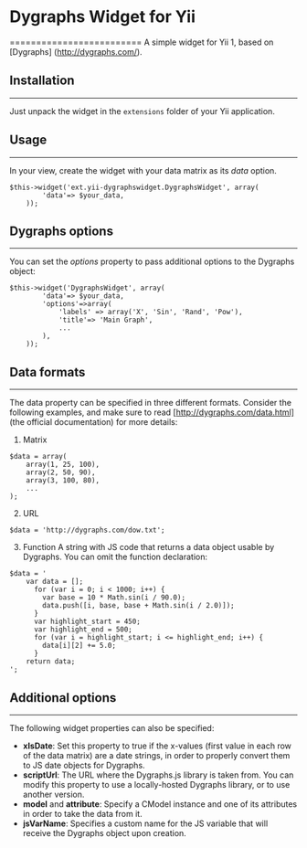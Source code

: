 # Dygraphs Widget for Yii
=========================
A simple widget for Yii 1, based on [Dygraphs] (http://dygraphs.com/).

## Installation
---------------
Just unpack the widget in the `extensions` folder of your Yii application.

## Usage
--------
In your view, create the widget with your data matrix as its *data* option.
```
$this->widget('ext.yii-dygraphswidget.DygraphsWidget', array(
		'data'=> $your_data,
	));
```

## Dygraphs options
----------
You can set the *options* property to pass additional options to the Dygraphs object:
```
$this->widget('DygraphsWidget', array(
		'data'=> $your_data,
		'options'=>array(
			'labels' => array('X', 'Sin', 'Rand', 'Pow'),
			'title'=> 'Main Graph',
			...
		),
	));
```

## Data formats
---------------
The data property can be specified in three different formats. Consider the following examples, and make sure to read [http://dygraphs.com/data.html] (the official documentation) for more details:
1. Matrix
```
$data = array(
	array(1, 25, 100),
	array(2, 50, 90),
	array(3, 100, 80),
	...
);
```
2. URL
```
$data = 'http://dygraphs.com/dow.txt';
```
3. Function
A string with JS code that returns a data object usable by Dygraphs. You can omit the function declaration:
```
$data = '
	var data = [];
      for (var i = 0; i < 1000; i++) {
        var base = 10 * Math.sin(i / 90.0);
        data.push([i, base, base + Math.sin(i / 2.0)]);
      }
      var highlight_start = 450;
      var highlight_end = 500;
      for (var i = highlight_start; i <= highlight_end; i++) {
        data[i][2] += 5.0;
      }
	return data;
';
```

## Additional options
---------------------
The following widget properties can also be specified:
- **xIsDate**: Set this property to true if the x-values (first value in each row of the data matrix) are a date strings, in order to properly convert them to JS date objects for Dygraphs.
- **scriptUrl**: The URL where the Dygraphs.js library is taken from. You can modify this property to use a locally-hosted Dygraphs library, or to use another version.
- **model** and **attribute**: Specify a CModel instance and one of its attributes in order to take the data from it.
- **jsVarName**: Specifies a custom name for the JS variable that will receive the Dygraphs object upon creation.

 